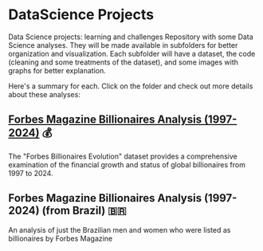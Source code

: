 # DataScience Projects
Data Science projects: learning and challenges 
Repository with some Data Science analyses. They will be made available in subfolders for better organization and visualization. Each subfolder will have a dataset, the code (cleaning and some treatments of the dataset), and some images with graphs for better explanation.

Here's a summary for each. Click on the folder and check out more details about these analyses:

## [Forbes Magazine Billionaires Analysis (1997-2024)](https://github.com/ifYanneelse/DataScience-Projects/tree/11d3110b6db1c48941f807823488abca3c6a913e/Analisando_ForbesBillionairesEvolution_1997to2024) :moneybag:
The "Forbes Billionaires Evolution" dataset provides a comprehensive examination of the financial growth and status of global billionaires from 1997 to 2024. 

## Forbes Magazine Billionaires Analysis (1997-2024) (from Brazil) :brazil:
An analysis of just the Brazilian men and women who were listed as billionaires by Forbes Magazine



